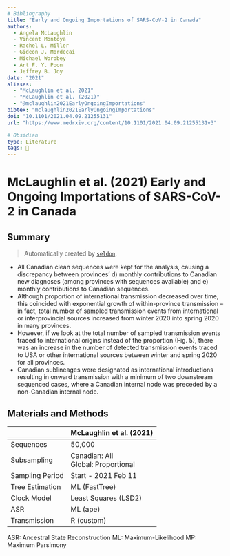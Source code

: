 ```yaml
---
# Bibliography
title: "Early and Ongoing Importations of SARS-CoV-2 in Canada"
authors: 
  - Angela McLaughlin
  - Vincent Montoya
  - Rachel L. Miller
  - Gideon J. Mordecai
  - Michael Worobey
  - Art F. Y. Poon
  - Jeffrey B. Joy
date: "2021"
aliases: 
  - "McLaughlin et al. 2021"
  - "McLaughlin et al. (2021)"
  - "@mclaughlin2021EarlyOngoingImportations"
bibtex: "mclaughlin2021EarlyOngoingImportations"
doi: "10.1101/2021.04.09.21255131"
url: "https://www.medrxiv.org/content/10.1101/2021.04.09.21255131v3"

# Obsidian
type: Literature
tags: 📰
---
```


# McLaughlin et al. (2021) Early and Ongoing Importations of SARS-CoV-2 in Canada

## Summary

> Automatically created by [`seldon`](https://github.com/ktmeaton/seldon).

- All Canadian clean sequences were kept for the analysis, causing a discrepancy between provinces’ d) monthly contributions to Canadian new diagnoses (among provinces with sequences available) and e) monthly contributions to Canadian sequences.
- Although proportion of international transmission decreased over time, this  coincided with exponential growth of within-province transmission – in fact, total number of  sampled transmission events from international or interprovincial sources increased from winter  2020 into spring 2020 in many provinces.
- However, if we look at the total number of sampled  transmission events traced to international origins instead of the proportion (Fig. 5), there was  an increase in the number of detected transmission events traced to USA or other international  sources between winter and spring 2020 for all provinces.
- Canadian sublineages were designated as international introductions resulting in  onward transmission with a minimum of two downstream sequenced cases, where a Canadian  internal node was preceded by a non-Canadian internal node.

## Materials and Methods

|                 | McLaughlin et al. (2021)          |
| --------------- | --------------------------------- |
| Sequences       | 50,000                            |
| Subsampling     | Canadian: All<br>Global: Proportional | 
| Sampling Period | Start - 2021 Feb 11               |
| Tree Estimation | ML (FastTree)                     |
| Clock Model     | Least Squares (LSD2)              |
| ASR             | ML (ape)                          |
| Transmission    | R (custom)                        |

ASR: Ancestral State Reconstruction
ML: Maximum-Likelihood
MP: Maximum Parsimony